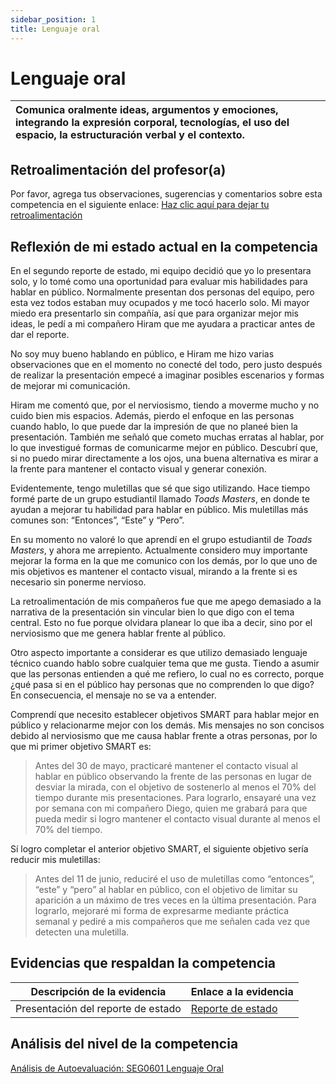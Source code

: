 ```yaml
---
sidebar_position: 1
title: Lenguaje oral
---
```

# Lenguaje oral


| Comunica oralmente ideas, argumentos y emociones, integrando la expresión corporal, tecnologías, el uso del espacio, la estructuración verbal y el contexto. |
| :-------------------------------------------------------------------------------------------------------------------------------------------------------------- |

## Retroalimentación del profesor(a)

Por favor, agrega tus observaciones, sugerencias y comentarios sobre esta competencia en el siguiente enlace:  [Haz clic aquí para dejar tu retroalimentación](https://docs.google.com/document/d/1o2aNd0PEODInR0MsKR8RtF3OVHa19xTYqTM2BMWfY_w/edit?usp=sharing)

## Reflexión de mi estado actual en la competencia

En el segundo reporte de estado, mi equipo decidió que yo lo presentara solo, y lo tomé como una oportunidad para evaluar mis habilidades para hablar en público. Normalmente presentan dos personas del equipo, pero esta vez todos estaban muy ocupados y me tocó hacerlo solo. Mi mayor miedo era presentarlo sin compañía, así que para organizar mejor mis ideas, le pedí a mi compañero Hiram que me ayudara a practicar antes de dar el reporte.

No soy muy bueno hablando en público, e Hiram me hizo varias observaciones que en el momento no conecté del todo, pero justo después de realizar la presentación empecé a imaginar posibles escenarios y formas de mejorar mi comunicación.

Hiram me comentó que, por el nerviosismo, tiendo a moverme mucho y no cuido bien mis espacios. Además, pierdo el enfoque en las personas cuando hablo, lo que puede dar la impresión de que no planeé bien la presentación. También me señaló que cometo muchas erratas al hablar, por lo que investigué formas de comunicarme mejor en público. Descubrí que, si no puedo mirar directamente a los ojos, una buena alternativa es mirar a la frente para mantener el contacto visual y generar conexión.

Evidentemente, tengo muletillas que sé que sigo utilizando. Hace tiempo formé parte de un grupo estudiantil llamado *Toads Masters*, en donde te ayudan a mejorar tu habilidad para hablar en público. Mis muletillas más comunes son: “Entonces”, “Este” y “Pero”.

En su momento no valoré lo que aprendí en el grupo estudiantil de *Toads Masters*, y ahora me arrepiento. Actualmente considero muy importante mejorar la forma en la que me comunico con los demás, por lo que uno de mis objetivos es mantener el contacto visual, mirando a la frente si es necesario sin ponerme nervioso.

La retroalimentación de mis compañeros fue que me apego demasiado a la narrativa de la presentación sin vincular bien lo que digo con el tema central. Esto no fue porque olvidara planear lo que iba a decir, sino por el nerviosismo que me genera hablar frente al público.

Otro aspecto importante a considerar es que utilizo demasiado lenguaje técnico cuando hablo sobre cualquier tema que me gusta. Tiendo a asumir que las personas entienden a qué me refiero, lo cual no es correcto, porque ¿qué pasa si en el público hay personas que no comprenden lo que digo? En consecuencia, el mensaje no se va a entender.

Comprendí que necesito establecer objetivos SMART para hablar mejor en público y relacionarme mejor con los demás. Mis mensajes no son concisos debido al nerviosismo que me causa hablar frente a otras personas, por lo que mi primer objetivo SMART es:

> Antes del 30 de mayo, practicaré mantener el contacto visual al hablar en público observando la frente de las personas en lugar de desviar la mirada, con el objetivo de sostenerlo al menos el 70% del tiempo durante mis presentaciones. Para lograrlo, ensayaré una vez por semana con mi compañero Diego, quien me grabará para que pueda medir si logro mantener el contacto visual durante al menos el 70% del tiempo.

Sí logro completar el anterior objetivo SMART, el siguiente objetivo sería reducir mis muletillas:

> Antes del 11 de junio, reduciré el uso de muletillas como “entonces”, “este” y “pero” al hablar en público, con el objetivo de limitar su aparición a un máximo de tres veces en la última presentación. Para lograrlo, mejoraré mi forma de expresarme mediante práctica semanal y pediré a mis compañeros que me señalen cada vez que detecten una muletilla.

## Evidencias que respaldan la competencia


| Descripción de la evidencia        | Enlace a la evidencia                                                                                                                                                              |
| ----------------------------------- | ---------------------------------------------------------------------------------------------------------------------------------------------------------------------------------- |
| Presentación del reporte de estado | [Reporte de estado](https://www.canva.com/design/DAGjdeuiD8w/ktvNzRVH5XveEyP64h0a6g/edit?utm_content=DAGjdeuiD8w&utm_campaign=designshare&utm_medium=link2&utm_source=sharebutton) |

## Análisis del nivel de la competencia

[Análisis de Autoevaluación: SEG0601 Lenguaje Oral](/docs/SEG0601/Analisis)
